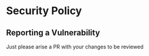 # Security Policy


## Reporting a Vulnerability

Just please arise a PR with your changes to be reviewed

